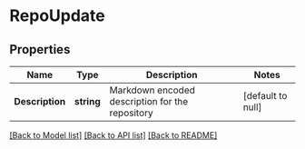 # RepoUpdate

## Properties
Name | Type | Description | Notes
------------ | ------------- | ------------- | -------------
**Description** | **string** | Markdown encoded description for the repository | [default to null]

[[Back to Model list]](../README.md#documentation-for-models) [[Back to API list]](../README.md#documentation-for-api-endpoints) [[Back to README]](../README.md)


